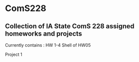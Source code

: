 # ComS228
Collection of IA State ComS 228 assigned homeworks and projects
------
Currently contains :
HW 1-4
Shell of HW05

Project 1

